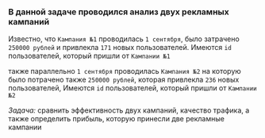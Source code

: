 ### В данной задаче проводился анализ двух рекламных кампаний

Известно, что `Кампания №1` проводилась `1 сентября`, было затрачено `250000 рублей` и привлекла `171` новых пользователей. Имеются `id` пользователей, который пришли от `Кампании №1`

также параллельно `1 сентября` проводилась `Кaмпания №2` на которую было потрачено также `250000 рублей`, которая привлекла `236` новых пользователей, Имеются `id` пользователей, который пришли от `Кампании №2`

*Задача:* сравнить эффективность двух кампаний, качество трафика, а также определить прибыль, которую принесли две рекламные кампании
